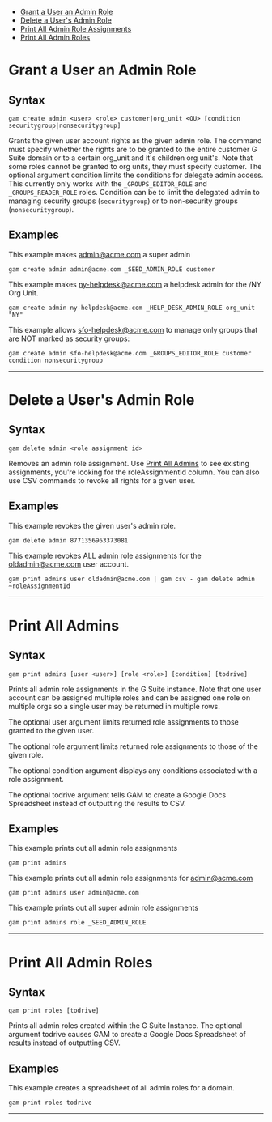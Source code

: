 - [Grant a User an Admin Role](#grant-a-user-an-admin-role)
- [Delete a User's Admin Role](#delete-a-users-admin-role)
- [Print All Admin Role Assignments](#print-all-admins)
- [Print All Admin Roles](#print-all-admin-roles)

# Grant a User an Admin Role
## Syntax
```
gam create admin <user> <role> customer|org_unit <OU> [condition securitygroup|nonsecuritygroup]
```
Grants the given user account rights as the given admin role. The command must specify whether the rights are to be granted to the entire customer G Suite domain or to a certain org_unit and it's children org unit's. Note that some roles cannot be granted to org units, they must specify customer. The optional argument condition limits the conditions for delegate admin access. This currently only works with the `_GROUPS_EDITOR_ROLE` and `_GROUPS_READER_ROLE` roles. Condition can be to limit the delegated admin to managing security groups (`securitygroup`) or to non-security groups (`nonsecuritygroup`).

## Examples
This example makes admin@acme.com a super admin
```
gam create admin admin@acme.com _SEED_ADMIN_ROLE customer
```

This example makes ny-helpdesk@acme.com a helpdesk admin for the /NY Org Unit.
```
gam create admin ny-helpdesk@acme.com _HELP_DESK_ADMIN_ROLE org_unit "NY"
```
This example allows sfo-helpdesk@acme.com to manage only groups that are NOT marked as security groups:
```
gam create admin sfo-helpdesk@acme.com _GROUPS_EDITOR_ROLE customer condition nonsecuritygroup
```
----

# Delete a User's Admin Role
## Syntax
```
gam delete admin <role assignment id>
```
Removes an admin role assignment. Use [Print All Admins](#print-all-admins) to see existing assignments, you're looking for the roleAssignmentId column. You can also use CSV commands to revoke all rights for a given user.

## Examples
This example revokes the given user's admin role.
```
gam delete admin 8771356963373081
```

This example revokes ALL admin role assignments for the oldadmin@acme.com user account.
```
gam print admins user oldadmin@acme.com | gam csv - gam delete admin ~roleAssignmentId
```
----

# Print All Admins
## Syntax
```
gam print admins [user <user>] [role <role>] [condition] [todrive]
```
Prints all admin role assignments in the G Suite instance. Note that one user account can be assigned multiple roles and can be assigned one role on multiple orgs so a single user may be returned in multiple rows. 

The optional user argument limits returned role assignments to those granted to the given user.

The optional role argument limits returned role assignments to those of the given role.

The optional condition argument displays any conditions associated with a role assignment.

The optional todrive argument tells GAM to create a Google Docs Spreadsheet instead of outputting the results to CSV.

## Examples
This example prints out all admin role assignments
```
gam print admins
```

This example prints out all admin role assignments for admin@acme.com
```
gam print admins user admin@acme.com
```

This example prints out all super admin role assignments
```
gam print admins role _SEED_ADMIN_ROLE
```
----

# Print All Admin Roles
## Syntax
```
gam print roles [todrive]
```
Prints all admin roles created within the G Suite Instance. The optional argument todrive causes GAM to create a Google Docs Spreadsheet of results instead of outputting CSV.

## Examples
This example creates a spreadsheet of all admin roles for a domain.
```
gam print roles todrive
```
----
